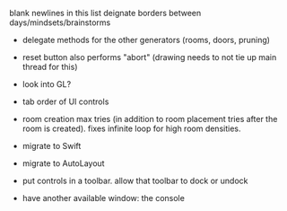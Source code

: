 blank newlines in this list deignate borders between days/mindsets/brainstorms

- delegate methods for the other generators (rooms, doors, pruning)
- reset button also performs "abort" (drawing needs to not tie up main thread for this)
- look into GL?
- tab order of UI controls
- room creation max tries (in addition to room placement tries after the room is created). fixes infinite loop for high room densities.
- migrate to Swift
- migrate to AutoLayout


- put controls in a toolbar. allow that toolbar to dock or undock
- have another available window: the console